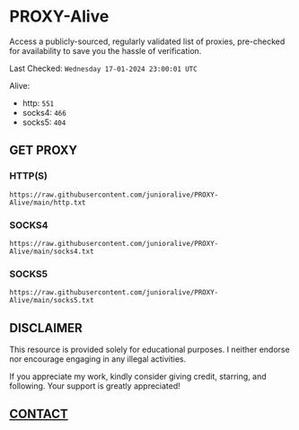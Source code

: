 # PROXY-Alive

Access a publicly-sourced, regularly validated list of proxies, pre-checked for availability to save you the hassle of verification.

Last Checked: `Wednesday 17-01-2024 23:00:01 UTC`

Alive:
- http: `551`
- socks4: `466`
- socks5: `404`

## GET PROXY

### HTTP(S)

```https://raw.githubusercontent.com/junioralive/PROXY-Alive/main/http.txt```

### SOCKS4

```https://raw.githubusercontent.com/junioralive/PROXY-Alive/main/socks4.txt```

### SOCKS5

```https://raw.githubusercontent.com/junioralive/PROXY-Alive/main/socks5.txt```

## DISCLAIMER

This resource is provided solely for educational purposes. I neither endorse nor encourage engaging in any illegal activities.

If you appreciate my work, kindly consider giving credit, starring, and following. Your support is greatly appreciated! 

## [CONTACT](https://t.me/TheJuniorAlive)
